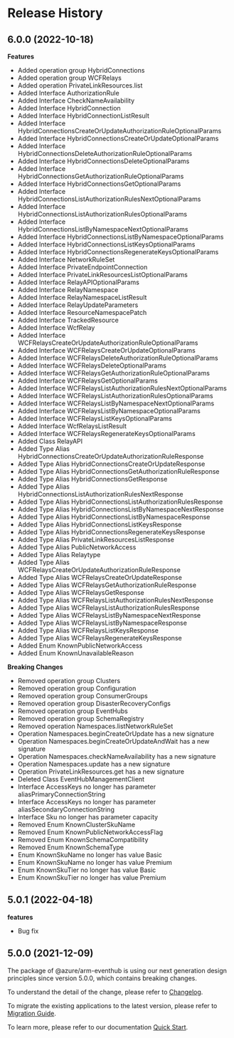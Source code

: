 # Release History
    
## 6.0.0 (2022-10-18)
    
**Features**

  - Added operation group HybridConnections
  - Added operation group WCFRelays
  - Added operation PrivateLinkResources.list
  - Added Interface AuthorizationRule
  - Added Interface CheckNameAvailability
  - Added Interface HybridConnection
  - Added Interface HybridConnectionListResult
  - Added Interface HybridConnectionsCreateOrUpdateAuthorizationRuleOptionalParams
  - Added Interface HybridConnectionsCreateOrUpdateOptionalParams
  - Added Interface HybridConnectionsDeleteAuthorizationRuleOptionalParams
  - Added Interface HybridConnectionsDeleteOptionalParams
  - Added Interface HybridConnectionsGetAuthorizationRuleOptionalParams
  - Added Interface HybridConnectionsGetOptionalParams
  - Added Interface HybridConnectionsListAuthorizationRulesNextOptionalParams
  - Added Interface HybridConnectionsListAuthorizationRulesOptionalParams
  - Added Interface HybridConnectionsListByNamespaceNextOptionalParams
  - Added Interface HybridConnectionsListByNamespaceOptionalParams
  - Added Interface HybridConnectionsListKeysOptionalParams
  - Added Interface HybridConnectionsRegenerateKeysOptionalParams
  - Added Interface NetworkRuleSet
  - Added Interface PrivateEndpointConnection
  - Added Interface PrivateLinkResourcesListOptionalParams
  - Added Interface RelayAPIOptionalParams
  - Added Interface RelayNamespace
  - Added Interface RelayNamespaceListResult
  - Added Interface RelayUpdateParameters
  - Added Interface ResourceNamespacePatch
  - Added Interface TrackedResource
  - Added Interface WcfRelay
  - Added Interface WCFRelaysCreateOrUpdateAuthorizationRuleOptionalParams
  - Added Interface WCFRelaysCreateOrUpdateOptionalParams
  - Added Interface WCFRelaysDeleteAuthorizationRuleOptionalParams
  - Added Interface WCFRelaysDeleteOptionalParams
  - Added Interface WCFRelaysGetAuthorizationRuleOptionalParams
  - Added Interface WCFRelaysGetOptionalParams
  - Added Interface WCFRelaysListAuthorizationRulesNextOptionalParams
  - Added Interface WCFRelaysListAuthorizationRulesOptionalParams
  - Added Interface WCFRelaysListByNamespaceNextOptionalParams
  - Added Interface WCFRelaysListByNamespaceOptionalParams
  - Added Interface WCFRelaysListKeysOptionalParams
  - Added Interface WcfRelaysListResult
  - Added Interface WCFRelaysRegenerateKeysOptionalParams
  - Added Class RelayAPI
  - Added Type Alias HybridConnectionsCreateOrUpdateAuthorizationRuleResponse
  - Added Type Alias HybridConnectionsCreateOrUpdateResponse
  - Added Type Alias HybridConnectionsGetAuthorizationRuleResponse
  - Added Type Alias HybridConnectionsGetResponse
  - Added Type Alias HybridConnectionsListAuthorizationRulesNextResponse
  - Added Type Alias HybridConnectionsListAuthorizationRulesResponse
  - Added Type Alias HybridConnectionsListByNamespaceNextResponse
  - Added Type Alias HybridConnectionsListByNamespaceResponse
  - Added Type Alias HybridConnectionsListKeysResponse
  - Added Type Alias HybridConnectionsRegenerateKeysResponse
  - Added Type Alias PrivateLinkResourcesListResponse
  - Added Type Alias PublicNetworkAccess
  - Added Type Alias Relaytype
  - Added Type Alias WCFRelaysCreateOrUpdateAuthorizationRuleResponse
  - Added Type Alias WCFRelaysCreateOrUpdateResponse
  - Added Type Alias WCFRelaysGetAuthorizationRuleResponse
  - Added Type Alias WCFRelaysGetResponse
  - Added Type Alias WCFRelaysListAuthorizationRulesNextResponse
  - Added Type Alias WCFRelaysListAuthorizationRulesResponse
  - Added Type Alias WCFRelaysListByNamespaceNextResponse
  - Added Type Alias WCFRelaysListByNamespaceResponse
  - Added Type Alias WCFRelaysListKeysResponse
  - Added Type Alias WCFRelaysRegenerateKeysResponse
  - Added Enum KnownPublicNetworkAccess
  - Added Enum KnownUnavailableReason

**Breaking Changes**

  - Removed operation group Clusters
  - Removed operation group Configuration
  - Removed operation group ConsumerGroups
  - Removed operation group DisasterRecoveryConfigs
  - Removed operation group EventHubs
  - Removed operation group SchemaRegistry
  - Removed operation Namespaces.listNetworkRuleSet
  - Operation Namespaces.beginCreateOrUpdate has a new signature
  - Operation Namespaces.beginCreateOrUpdateAndWait has a new signature
  - Operation Namespaces.checkNameAvailability has a new signature
  - Operation Namespaces.update has a new signature
  - Operation PrivateLinkResources.get has a new signature
  - Deleted Class EventHubManagementClient
  - Interface AccessKeys no longer has parameter aliasPrimaryConnectionString
  - Interface AccessKeys no longer has parameter aliasSecondaryConnectionString
  - Interface Sku no longer has parameter capacity
  - Removed Enum KnownClusterSkuName
  - Removed Enum KnownPublicNetworkAccessFlag
  - Removed Enum KnownSchemaCompatibility
  - Removed Enum KnownSchemaType
  - Enum KnownSkuName no longer has value Basic
  - Enum KnownSkuName no longer has value Premium
  - Enum KnownSkuTier no longer has value Basic
  - Enum KnownSkuTier no longer has value Premium
    
## 5.0.1 (2022-04-18)

**features**

  - Bug fix

## 5.0.0 (2021-12-09)

The package of @azure/arm-eventhub is using our next generation design principles since version 5.0.0, which contains breaking changes.

To understand the detail of the change, please refer to [Changelog](https://aka.ms/js-track2-changelog).

To migrate the existing applications to the latest version, please refer to [Migration Guide](https://aka.ms/js-track2-migration-guide).

To learn more, please refer to our documentation [Quick Start](https://aka.ms/js-track2-quickstart).
